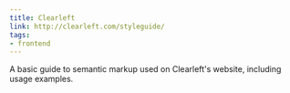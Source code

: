 ```yaml
---
title: Clearleft
link: http://clearleft.com/styleguide/
tags: 
- frontend
---
```


A basic guide to semantic markup used on Clearleft's website, including usage examples.
